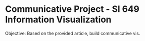 # Communicative Project - SI 649 Information Visualization
Objective: Based on the provided article, build communicative vis.
